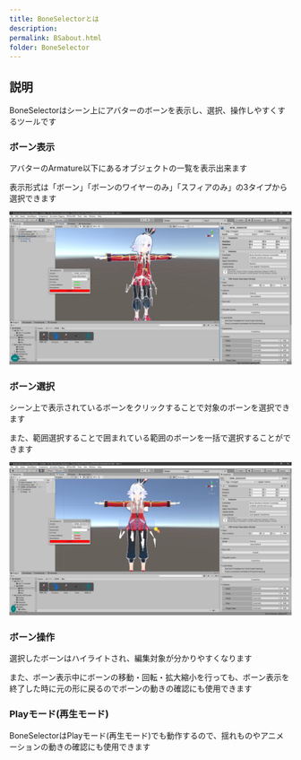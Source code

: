 ```yaml
---
title: BoneSelectorとは
description: 
permalink: BSabout.html
folder: BoneSelector
---
```


## 説明

BoneSelectorはシーン上にアバターのボーンを表示し、選択、操作しやすくするツールです

### ボーン表示

アバターのArmature以下にあるオブジェクトの一覧を表示出来ます

表示形式は「ボーン」「ボーンのワイヤーのみ」「スフィアのみ」の3タイプから選択できます

![Alt text](../Pictures/BoneSelector/About01.jpg)

### ボーン選択

シーン上で表示されているボーンをクリックすることで対象のボーンを選択できます

また、範囲選択することで囲まれている範囲のボーンを一括で選択することができます

![Alt text](../Pictures/BoneSelector/About02.jpg)

### ボーン操作

選択したボーンはハイライトされ、編集対象が分かりやすくなります

また、ボーン表示中にボーンの移動・回転・拡大縮小を行っても、ボーン表示を終了した時に元の形に戻るのでボーンの動きの確認にも使用できます

### Playモード(再生モード)

BoneSelectorはPlayモード(再生モード)でも動作するので、揺れものやアニメーションの動きの確認にも使用できます